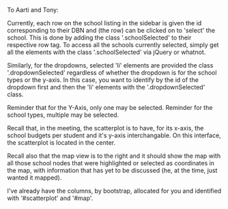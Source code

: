 To Aarti and Tony:

Currently, each row on the school listing in the sidebar is given the id corresponding to their DBN and (the row) can be clicked on to 'select' the school. This is done by adding the class '.schoolSelected' to their respective row tag. To access all the schools currently selected, simply get all the elements with the class '.schoolSelected' via jQuery or whatnot. 

Similarly, for the dropdowns, selected 'li' elements are provided the class '.dropdownSelected' regardless of whether the dropdown is for the school types or the y-axis. In this case, you want to identify by the id of the dropdown first and then the 'li' elements with the '.dropdownSelected' class. 

Reminder that for the Y-Axis, only one may be selected.
Reminder for the school types, multiple may be selected.

Recall that, in the meeting, the scatterplot is to have, for its x-axis, the school budgets per student and it's y-axis interchangable. On this interface, the scatterplot is located in the center.

Recall also that the map view is to the right and it should show the map with all those school nodes that were highlighted or selected as coordinates in the map, with information that has yet to be discussed (he, at the time, just wanted it mapped).

I've already have the columns, by bootstrap, allocated for you and identified with '#scatterplot' and '#map'.